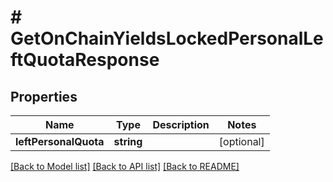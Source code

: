 # # GetOnChainYieldsLockedPersonalLeftQuotaResponse

## Properties

Name | Type | Description | Notes
------------ | ------------- | ------------- | -------------
**leftPersonalQuota** | **string** |  | [optional]

[[Back to Model list]](../../README.md#models) [[Back to API list]](../../README.md#endpoints) [[Back to README]](../../README.md)
